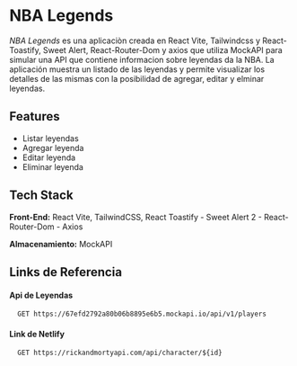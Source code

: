
# NBA Legends

*NBA Legends* es una aplicaciòn creada en React Vite, Tailwindcss y React-Toastify, Sweet Alert, React-Router-Dom y axios que utiliza MockAPI para simular una API que contiene informacion sobre leyendas da la NBA. La aplicación muestra un listado de las leyendas y permite visualizar los detalles de las mismas con la posibilidad de agregar, editar y elminar leyendas.




## Features

- Listar leyendas
- Agregar leyenda
- Editar leyenda
- Eliminar leyenda


## Tech Stack

**Front-End:** React Vite, TailwindCSS, React Toastify - Sweet Alert 2 - React-Router-Dom - Axios

**Almacenamiento:** MockAPI


## Links de Referencia

#### Api de Leyendas

```http
  GET https://67efd2792a80b06b8895e6b5.mockapi.io/api/v1/players
```

#### Link de Netlify

```http
  GET https://rickandmortyapi.com/api/character/${id}
```


